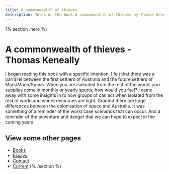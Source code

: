 ```yaml
---
title: A commonwealth of thieves
description: Notes on the book A commonwealth of thieves by Thomas Keneally 
---
```


{% section .hero %}
# A commonwealth of thieves - Thomas Keneally
I began reading this book with a specific intention. I felt that there was a parrallel between the first settlers of Australia and the future settlers of Mars/Moon/Space. When you are isoloated from the rest of the world, and supplies come in monthly or yearly spurts, how would you feel? I came away with some insights in to how groups of can act when isolated from the rest of world and where resources are tight. Granted there are large differences between the colonisation of space and Australia. It was something of a reminder of the worst case scenarios that can occur. And a reminder of the adventure and danger that we can hope to expect in the coming years.

## View some other pages

- [Books](/books)
- [Essays](/essays)
- [Contact](/contact)
- [Current](/current)
{% /section %}